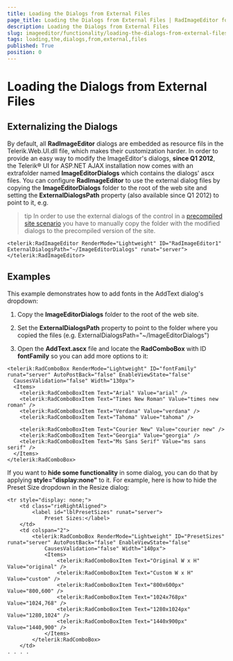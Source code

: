 ```yaml
---
title: Loading the Dialogs from External Files
page_title: Loading the Dialogs from External Files | RadImageEditor for ASP.NET AJAX Documentation
description: Loading the Dialogs from External Files
slug: imageeditor/functionality/loading-the-dialogs-from-external-files
tags: loading,the,dialogs,from,external,files
published: True
position: 0
---
```


# Loading the Dialogs from External Files



## Externalizing the Dialogs

By default, all **RadImageEditor** dialogs are embedded as resource fils in the Telerik.Web.UI.dll file, which makes their customization harder. In order to provide an easy way to modify the ImageEditor's dialogs, **since Q1 2012**, the Telerik® UI for ASP.NET AJAX installation now comes with an extrafolder named **ImageEditorDialogs** which contains the dialogs' ascx files. You can configure **RadImageEditor** to use the external dialog files by copying the **ImageEditorDialogs** folder to the root of the web site and setting the **ExternalDialogsPath** property (also available since Q1 2012) to point to it, e.g.

>tip In order to use the external dialogs of the control in a [precompiled site scenario](https://msdn.microsoft.com/en-us/library/399f057w%28v=vs.85%29.aspx) you have to manually copy the folder with the modified dialogs to the precompiled version of the site.

````ASP.NET
<telerik:RadImageEditor RenderMode="Lightweight" ID="RadImageEditor1" ExternalDialogsPath="~/ImageEditorDialogs" runat="server">
</telerik:RadImageEditor>
````



## Examples

This example demonstrates how to add fonts in the AddText dialog's dropdown:

1. Copy the **ImageEditorDialogs** folder to the root of the web site.

1. Set the **ExternalDialogsPath** property to point to the folder where you copied the files (e.g. ExternalDialogsPath="~/ImageEditorDialogs")

1. Open the **AddText.ascx** file and locate the **RadComboBox** with ID **fontFamily** so you can add more options to it:

````ASP.NET
<telerik:RadComboBox RenderMode="Lightweight" ID="fontFamily" runat="server" AutoPostBack="false" EnableViewState="false"
  CausesValidation="false" Width="130px">
  <Items>
    <telerik:RadComboBoxItem Text="Arial" Value="arial" />
    <telerik:RadComboBoxItem Text="Times New Roman" Value="times new roman" />
    <telerik:RadComboBoxItem Text="Verdana" Value="verdana" />
    <telerik:RadComboBoxItem Text="Tahoma" Value="tahoma" />

    <telerik:RadComboBoxItem Text="Courier New" Value="courier new" />
    <telerik:RadComboBoxItem Text="Georgia" Value="georgia" />
    <telerik:RadComboBoxItem Text="Ms Sans Serif" Value="ms sans serif" />
  </Items>
</telerik:RadComboBox>
````





If you want to **hide some functionality** in some dialog, you can do that by applying **style="display:none"** to it. For example, here is how to hide the Preset Size dropdown in the Resize dialog:

````ASP.NET
<tr style="display: none;">
	<td class="rieRightAligned">
	    <label id="lblPresetSizes" runat="server">
	        Preset Sizes:</label>
	</td>
	<td colspan="2">
	    <telerik:RadComboBox RenderMode="Lightweight" ID="PresetSizes" runat="server" AutoPostBack="false" EnableViewState="false"
	        CausesValidation="false" Width="140px">
	        <Items>
	            <telerik:RadComboBoxItem Text="Original W x H" Value="original" />
	            <telerik:RadComboBoxItem Text="Custom W x H" Value="custom" />
	            <telerik:RadComboBoxItem Text="800x600px" Value="800,600" />
	            <telerik:RadComboBoxItem Text="1024x768px" Value="1024,768" />
	            <telerik:RadComboBoxItem Text="1280x1024px" Value="1280,1024" />
	            <telerik:RadComboBoxItem Text="1440x900px" Value="1440,900" />
	        </Items>
	    </telerik:RadComboBox>
	</td>
. . . . 
````


